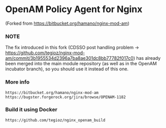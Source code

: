 OpenAM Policy Agent for Nginx
=============================

(Forked from https://bitbucket.org/hamano/nginx-mod-am)

### NOTE

The fix introduced in this fork (CDSSO post handling problem -> https://github.com/tegioz/nginx-mod-am/commit/3b1955534d2396a7ba8ae301dc8bb77782f017c0) has already been merged into the main module repository (as well as in the OpenAM incubator branch), so you should use it instead of this one.

### More info

    https://bitbucket.org/hamano/nginx-mod-am
    https://bugster.forgerock.org/jira/browse/OPENAM-1182
    
### Build it using Docker

    https://github.com/tegioz/nginx_openam_build
